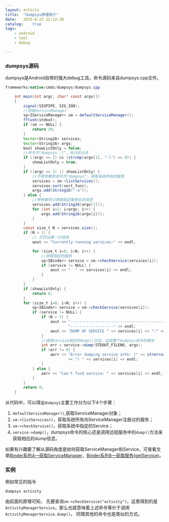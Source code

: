 ```yaml
---
layout: article
title:  "dumpsys原理简介"
date:   2015-8-22 22:12:30
catalog:    true
tags:
    - android
    - tool
    - debug

---
```



### dumpsys源码

dumpsys是Android自带的强大debug工具，命令源码来自dumpsys.cpp文件。

```java
frameworks/native/cmds/dumpsys/dumpsys.cpp

    int main(int argc, char* const argv[])
    {
        signal(SIGPIPE, SIG_IGN);
        //获取ServiceManager
        sp<IServiceManager> sm = defaultServiceManager();
        fflush(stdout);
        if (sm == NULL) {
            return 20;
        }
        Vector<String16> services;
        Vector<String16> args;
        bool showListOnly = false;
        //命令为"dumpsys -l"，执行此分支
        if ((argc == 2) && (strcmp(argv[1], "-l") == 0)) {
            showListOnly = true;
        }
        if ((argc == 1) || showListOnly) {
            //不带参数的命令为"dumpsys"，获取系统所有的服务
            services = sm->listServices();
            services.sort(sort_func);
            args.add(String16("-a"));
        } else {
            //带参数则只获取指定服务名的信息
            services.add(String16(argv[1]));
            for (int i=2; i<argc; i++) {
                args.add(String16(argv[i]));
            }
        }
        const size_t N = services.size();
        if (N > 1) {
            // 打印出第一行信息
            aout << "Currently running services:" << endl;

            for (size_t i=0; i<N; i++) {
                //获取相应的服务
                sp<IBinder> service = sm->checkService(services[i]);
                if (service != NULL) {
                    aout << "  " << services[i] << endl;
                }
            }
        }
        if (showListOnly) {
            return 0;
        }
        for (size_t i=0; i<N; i++) {
            sp<IBinder> service = sm->checkService(services[i]);
            if (service != NULL) {
                if (N > 1) {
                    aout << "------------------------------------------------------------"
                            "-------------------" << endl;
                    aout << "DUMP OF SERVICE " << services[i] << ":" << endl;
                }
                //调用service相应的dump()方法，这是整个dumpsys命令的精华
                int err = service->dump(STDOUT_FILENO, args);
                if (err != 0) {
                    aerr << "Error dumping service info: (" << strerror(err)
                            << ") " << services[i] << endl;
                }
            } else {
                aerr << "Can't find service: " << services[i] << endl;
            }
        }
        return 0;
    }
```

从代码中，可以得出`dumpsys`主要工作分为以下4个步骤：

1. `defaultServiceManager()`,获取ServiceManager对象；
2. `sm->listServices()`，获取系统所有向ServiceManager注册过的服务；
3. `sm->checkService()`，获取系统中指定的Service；
4. `service->dump()`，dumpsys命令的核心还是调用远程服务中的`dump()`方法来获取相应的dump信息。

如果有兴趣要了解从源码角度是如何获取ServiceManager和Service，可查看文章[Binder系列4—获取ServiceManager](https://panard313.github.io/2015/11/08/binder-get-sm/)，[Binder系列6—获取服务(getService)](https://panard313.github.io/2015/11/15/binder-get-service/)。


### 实例

例如常见的指令

    dumpsys activity

由前面的原理可知， 先要查询`sm->checkService("activity")`，这里得到的是`ActivityManagerService`，那么也就意味着上述命令等价于调用`ActivityManagerService.dump()`。 同理其他的命令也是类似的方式。
